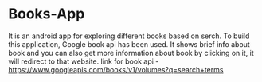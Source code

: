 # Books-App
It is an android app for exploring different books based on serch.
To build this application, Google book api has been used.
It shows brief info about book and you can also get more information about book by clicking on it, it will redirect to that website.
link for book api - https://www.googleapis.com/books/v1/volumes?q=search+terms


